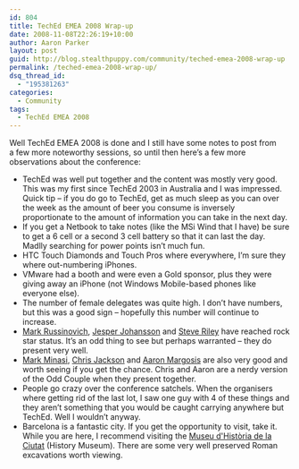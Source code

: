 ```yaml
---
id: 804
title: TechEd EMEA 2008 Wrap-up
date: 2008-11-08T22:26:19+10:00
author: Aaron Parker
layout: post
guid: http://blog.stealthpuppy.com/community/teched-emea-2008-wrap-up
permalink: /teched-emea-2008-wrap-up/
dsq_thread_id:
  - "195381263"
categories:
  - Community
tags:
  - TechEd EMEA 2008
---
```

<img style="margin: 0px 0px 10px 15px; display: inline" src="https://stealthpuppy.com/media/2008/11/teched2008logo.jpg" alt="" align="right" /> Well TechEd EMEA 2008 is done and I still have some notes to post from a few more noteworthy sessions, so until then here’s a few more observations about the conference:

  * TechEd was well put together and the content was mostly very good. This was my first since TechEd 2003 in Australia and I was impressed. Quick tip – if you do go to TechEd, get as much sleep as you can over the week as the amount of beer you consume is inversely proportionate to the amount of information you can take in the next day.
  * If you get a Netbook to take notes (like the MSi Wind that I have) be sure to get a 6 cell or a second 3 cell battery so that it can last the day. Madlly searching for power points isn’t much fun.
  * HTC Touch Diamonds and Touch Pros where everywhere, I’m sure they where out-numbering iPhones.
  * VMware had a booth and were even a Gold sponsor, plus they were giving away an iPhone (not Windows Mobile-based phones like everyone else).
  * The number of female delegates was quite high. I don’t have numbers, but this was a good sign – hopefully this number will continue to increase.
  * [Mark Russinovich](http://blogs.technet.com/markrussinovich/), [Jesper Johansson](http://msinfluentials.com/blogs/jesper/) and [Steve Riley](http://blogs.technet.com/steriley/) have reached rock star status. It’s an odd thing to see but perhaps warranted – they do present very well.
  * [Mark Minasi](http://www.minasi.com/), [Chris Jackson](http://blogs.msdn.com/cjacks/) and [Aaron Margosis](http://blogs.msdn.com/aaron_margosis/) are also very good and worth seeing if you get the chance. Chris and Aaron are a nerdy version of the Odd Couple when they present together.
  * People go crazy over the conference satchels. When the organisers where getting rid of the last lot, I saw one guy with 4 of these things and they aren’t something that you would be caught carrying anywhere but TechEd. Well I wouldn’t anyway.
  * Barcelona is a fantastic city. If you get the opportunity to visit, take it. While you are here, I recommend visiting the [Museu d'Història de la Ciutat](http://www.museuhistoria.bcn.es/) (History Museum). There are some very well preserved Roman excavations worth viewing.